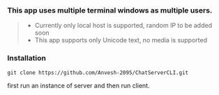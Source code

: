 ### This app uses multiple terminal windows as multiple users.
> - Currently only local host is supported, random IP to be added soon
> - This app supports only Unicode text, no media is supported


### Installation
`git clone https://github.com/Anvesh-2095/ChatServerCLI.git`

first run an instance of server and then run client.